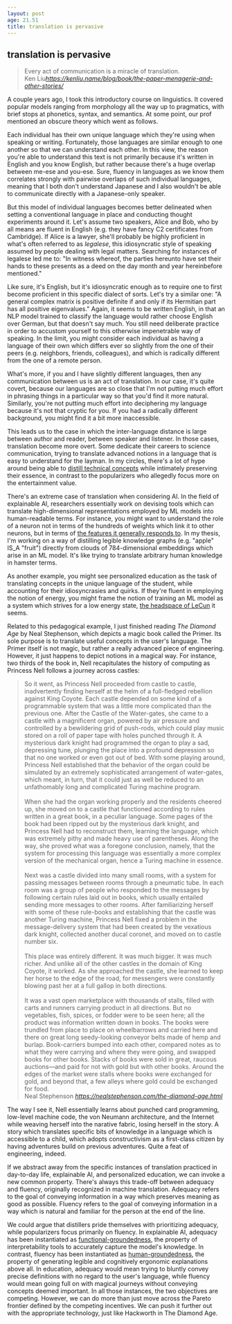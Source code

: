 ```yaml
---
layout: post
age: 21.51
title: translation is pervasive
---
```


## translation is pervasive

<div class="top-pad"><blockquote class="quoteback" darkmode="" data-title="The Paper Menagerie" data-author="Ken Liu" cite="https://kenliu.name/blog/book/the-paper-menagerie-and-other-stories/">
Every act of communication is a miracle of translation.
<footer>Ken Liu<cite><a href="https://kenliu.name/blog/book/the-paper-menagerie-and-other-stories/">https://kenliu.name/blog/book/the-paper-menagerie-and-other-stories/</a></cite></footer>
</blockquote><script note="" src="https://cdn.jsdelivr.net/gh/Blogger-Peer-Review/quotebacks@1/quoteback.js"></script></div>

A couple years ago, I took this introductory course on linguistics. It covered popular models ranging from morphology all the way up to pragmatics, with brief stops at phonetics, syntax, and semantics. At some point, our prof mentioned an obscure theory which went as follows.

Each individual has their own unique language which they're using when speaking or writing. Fortunately, those languages are similar enough to one another so that we can understand each other. In this view, the reason you're able to understand this text is not primarily because it's written in English and you know English, but rather because there's a huge overlap between me-ese and you-ese. Sure, fluency in languages as we know them correlates strongly with pairwise overlaps of such individual languages, meaning that I both don't understand Japanese and I also wouldn't be able to communicate directly with a Japanese-only speaker.

But this model of individual languages becomes better delineated when setting a conventional language in place and conducting thought experiments around it. Let's assume two speakers, Alice and Bob, who by all means are fluent in English (e.g. they have fancy C2 certificates from Cambridge). If Alice is a lawyer, she'll probably be highly proficient in what's often referred to as _legalese_, this idiosyncratic style of speaking assumed by people dealing with legal matters. Searching for instances of legalese led me to: "In witness whereof, the parties hereunto have set their hands to these presents as a deed on the day month and year hereinbefore mentioned."

Like sure, it's English, but it's idiosyncratic enough as to require one to first become proficient in this specific dialect of sorts. Let's try a similar one: "A general complex matrix is positive definite if and only if its Hermitian part has all positive eigenvalues." Again, it seems to be written English, in that an NLP model trained to classify the language would rather choose English over German, but that doesn't say much. You still need deliberate practice in order to accustom yourself to this otherwise impenetrable way of speaking. In the limit, you might consider each individual as having a language of their own which differs ever so slightly from the one of their peers (e.g. neighbors, friends, colleagues), and which is radically different from the one of a remote person.

What's more, if you and I have slightly different languages, then any communication between us is an act of translation. In our case, it's quite covert, because our languages are so close that I'm not putting much effort in phrasing things in a particular way so that you'd find it more natural. Similarly, you're not putting much effort into deciphering my language because it's not that cryptic for you. If you had a radically different background, you might find it a bit more inaccessible.

This leads us to the case in which the inter-language distance is large between author and reader, between speaker and listener. In those cases, translation become more overt. Some dedicate their careers to science communication, trying to translate advanced notions in a language that is easy to understand for the layman. In my circles, there's a lot of hype around being able to [distill technical concepts](https://www.lesswrong.com/posts/zo9zKcz47JxDErFzQ/call-for-distillers) while intimately preserving their essence, in contrast to the popularizers who allegedly focus more on the entertainment value.

There's an extreme case of translation when considering AI. In the field of explainable AI, researchers essentially work on devising tools which can translate high-dimensional representations employed by ML models into human-readable terms. For instance, you might want to understand the role of a neuron not in terms of the hundreds of weights which link it to other neurons, but in terms of [the features it generally responds to](https://distill.pub/2021/multimodal-neurons/). In my thesis, I'm working on a way of distilling legible knowledge graphs (e.g. "apple" IS_A "fruit") directly from clouds of 784-dimensional embeddings which arise in an ML model. It's like trying to translate arbitrary human knowledge in hamster terms.

As another example, you might see personalized education as the task of translating concepts in the unique language of the student, while accounting for their idiosyncrasies and quirks. If they're fluent in employing the notion of energy, you might frame the notion of training an ML model as a system which strives for a low energy state, [the headspace of LeCun](https://ai.facebook.com/blog/self-supervised-learning-the-dark-matter-of-intelligence/) it seems.

Related to this pedagogical example, I just finished reading _The Diamond Age_ by Neal Stephenson, which depicts a magic book called the Primer. Its sole purpose is to translate useful concepts in the user's language. The Primer itself is not magic, but rather a really advanced piece of engineering. However, it just happens to depict notions in a magical way. For instance, two thirds of the book in, Nell recapitulates the history of computing as Princess Nell follows a journey across castles:

<div class="top-pad"><blockquote class="quoteback" darkmode="" data-title="The Diamond Age" data-author="Neal Stephenson" cite="https://nealstephenson.com/the-diamond-age.html">
<div><div><span>So it went, as Princess Nell proceeded from castle to castle, inadvertently finding herself at the helm of a full-fledged rebellion against King Coyote. Each castle depended on some kind of a programmable system that was a little more complicated than the previous one. After the Castle of the Water-gates, she came to a castle with a magnificent organ, powered by air pressure and controlled by a bewildering grid of push-rods, which could play music stored on a roll of paper tape with holes punched through it. A mysterious dark knight had programmed the organ to play a sad, depressing tune, plunging the place into a profound depression so that no one worked or even got out of bed. With some playing around, Princess Nell established that the behavior of the organ could be simulated by an extremely sophisticated arrangement of water-gates, which meant, in turn, that it could just as well be reduced to an unfathomably long and complicated Turing machine program.</span></div><br><div><span>When she had the organ working properly and the residents cheered up, she moved on to a castle that functioned according to rules written in a great book, in a peculiar language. Some pages of the book had been ripped out by the mysterious dark knight, and Princess Nell had to reconstruct them, learning the language, which was extremely pithy and made heavy use of parentheses. Along the way, she proved what was a foregone conclusion, namely, that the system for processing this language was essentially a more complex version of the mechanical organ, hence a Turing machine in essence.</span></div><br><div><span>Next was a castle divided into many small rooms, with a system for passing messages between rooms through a pneumatic tube. In each room was a group of people who responded to the messages by following certain rules laid out in books, which usually entailed sending more messages to other rooms. After familiarizing herself with some of these rule-books and establishing that the castle was another Turing machine, Princess Nell fixed a problem in the message-delivery system that had been created by the vexatious dark knight, collected another ducal coronet, and moved on to castle number six.</span></div><br><div><span>This place was entirely different. It was much bigger. It was much richer. And unlike all of the other castles in the domain of King Coyote, it worked. As she approached the castle, she learned to keep her horse to the edge of the road, for messengers were constantly blowing past her at a full gallop in both directions.</span></div><br><div><span>It was a vast open marketplace with thousands of stalls, filled with carts and runners carrying product in all directions. But no vegetables, fish, spices, or fodder were to be seen here; all the product was information written down in books. The books were trundled from place to place on wheelbarrows and carried here and there on great long seedy-looking conveyor belts made of hemp and burlap. Book-carriers bumped into each other, compared notes as to what they were carrying and where they were going, and swapped books for other books. Stacks of books were sold in great, raucous auctions—and paid for not with gold but with other books. Around the edges of the market were stalls where books were exchanged for gold, and beyond that, a few alleys where gold could be exchanged for food.</span></div></div>
<footer>Neal Stephenson<cite> <a href="https://nealstephenson.com/the-diamond-age.html">https://nealstephenson.com/the-diamond-age.html</a></cite></footer>
</blockquote><script note="" src="https://cdn.jsdelivr.net/gh/Blogger-Peer-Review/quotebacks@1/quoteback.js"></script></div>

The way I see it, Nell essentially learns about punched card programming, low-level machine code, the von Neumann architecture, and the Internet while weaving herself into the narative fabric, losing herself in the story. A story which translates specific bits of knowledge in a language which is accessible to a child, which adopts constructivism as a first-class citizen by having adventures build on previous adventures. Quite a feat of engineering, indeed.

If we abstract away from the specific instances of translation practiced in day-to-day life, explainable AI, and personalized education, we can invoke a new common property. There's always this trade-off between adequacy and fluency, originally recognized in machine translation. Adequacy refers to the goal of conveying information in a way which preserves meaning as good as possible. Fluency refers to the goal of conveying information in a way which is natural and familiar for the person at the end of the line.

We could argue that distillers pride themselves with prioritizing adequacy, while popularizers focus primarily on fluency. In explainable AI, adequacy has been instantiated as [functional-groundedness](https://arxiv.org/abs/2108.04840), the property of interpretability tools to accurately capture the model's knowledge. In contrast, fluency has been instantiated as [human-groundedness](https://arxiv.org/abs/2108.04840), the property of generating legible and cognitively ergonomic explanations above all. In education, adequacy would mean trying to bluntly convey precise definitions with no regard to the user's language, while fluency would mean going full on with magical journeys without conveying concepts deemed important. In all those instances, the two objectives are competing. However, we can do more than just move across the Pareto frontier defined by the competing incentives. We can push it further out with the appropriate technology, just like Hackworth in The Diamond Age.
